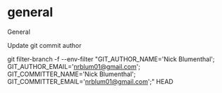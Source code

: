 general
=======

General

Update git commit author

git filter-branch -f --env-filter "GIT_AUTHOR_NAME='Nick Blumenthal'; GIT_AUTHOR_EMAIL='nrblum01@gmail.com'; GIT_COMMITTER_NAME='Nick Blumenthal'; GIT_COMMITTER_EMAIL='nrblum01@gmail.com';" HEAD
